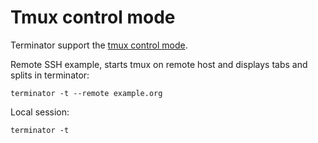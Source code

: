 # Tmux control mode

Terminator support the [tmux control mode](http://man7.org/linux/man-pages/man1/tmux.1.html#CONTROL_MODE).

Remote SSH example, starts tmux on remote host and displays tabs and splits in terminator:
```
terminator -t --remote example.org
```

Local session:
```
terminator -t
```
